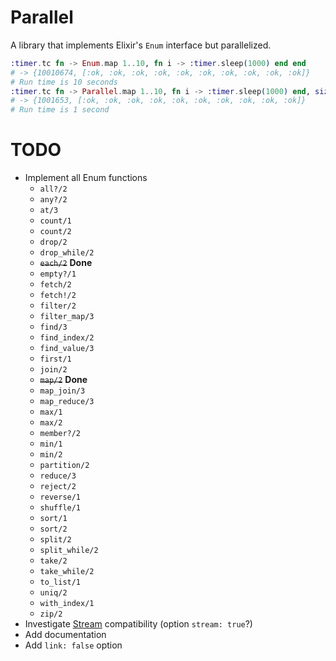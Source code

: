 # Parallel

A library that implements Elixir's `Enum` interface but parallelized.

```elixir
:timer.tc fn -> Enum.map 1..10, fn i -> :timer.sleep(1000) end end
# -> {10010674, [:ok, :ok, :ok, :ok, :ok, :ok, :ok, :ok, :ok, :ok]}
# Run time is 10 seconds
:timer.tc fn -> Parallel.map 1..10, fn i -> :timer.sleep(1000) end, size: 10 end
# -> {1001653, [:ok, :ok, :ok, :ok, :ok, :ok, :ok, :ok, :ok, :ok]}
# Run time is 1 second
```

# TODO

- Implement all Enum functions
    - `all?/2`
    - `any?/2`
    - `at/3`
    - `count/1`
    - `count/2`
    - `drop/2`
    - `drop_while/2`
    - ~~`each/2`~~ **Done**
    - `empty?/1`
    - `fetch/2`
    - `fetch!/2`
    - `filter/2`
    - `filter_map/3`
    - `find/3`
    - `find_index/2`
    - `find_value/3`
    - `first/1`
    - `join/2`
    - ~~`map/2`~~ **Done**
    - `map_join/3`
    - `map_reduce/3`
    - `max/1`
    - `max/2`
    - `member?/2`
    - `min/1`
    - `min/2`
    - `partition/2`
    - `reduce/3`
    - `reject/2`
    - `reverse/1`
    - `shuffle/1`
    - `sort/1`
    - `sort/2`
    - `split/2`
    - `split_while/2`
    - `take/2`
    - `take_while/2`
    - `to_list/1`
    - `uniq/2`
    - `with_index/1`
    - `zip/2`
- Investigate [Stream](http://elixir-lang.org/docs/stable/Stream.html)
  compatibility (option `stream: true`?)
- Add documentation
- Add `link: false` option
